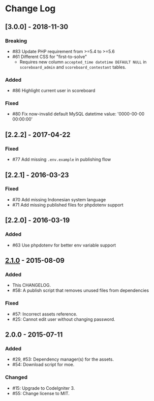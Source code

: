# Change Log

## [3.0.0] - 2018-11-30

### Breaking
- #83 Update PHP requirement from >=5.4 to >=5.6
- #61 Different CSS for "first-to-solve"
  - Requires new column `accepted_time datetime DEFAULT NULL` in `scoreboard_admin` and `scoreboard_contestant` tables.

### Added
- #86 Highlight current user in scoreboard

### Fixed
- #80 Fix now-invalid default MySQL datetime value: '0000-00-00 00:00:00'

## [2.2.2] - 2017-04-22

### Fixed
- #77 Add missing `.env.example` in publishing flow

## [2.2.1] - 2016-03-23

### Fixed
- #70 Add missing Indonesian system language
- #71 Add missing published files for phpdotenv support

## [2.2.0] - 2016-03-19

### Added
- #63 Use phpdotenv for better env variable support

## [2.1.0] - 2015-08-09

### Added
- This CHANGELOG.
- #58: A publish script that removes unused files from dependencies

### Fixed
- #57: Incorrect assets reference.
- #25: Cannot edit user without changing password.

## 2.0.0 - 2015-07-11

### Added
- #29, #53: Dependency manager(s) for the assets.
- #54: Download script for moe.

### Changed
- #15: Upgrade to CodeIgniter 3.
- #55: Change license to MIT.

[2.1.0]: https://github.com/fushar/regrader/compare/v2.0.0...v2.1.0
